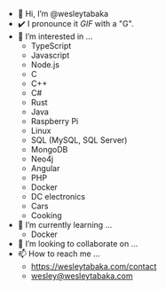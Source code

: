 - 👋 Hi, I’m @wesleytabaka
- ✔️ I pronounce it *GIF* with a "G".
- 👀 I’m interested in ...
  - TypeScript
  - Javascript
  - Node.js
  - C
  - C++
  - C#
  - Rust
  - Java
  - Raspberry Pi
  - Linux
  - SQL (MySQL, SQL Server)
  - MongoDB
  - Neo4j
  - Angular
  - PHP
  - Docker
  - DC electronics
  - Cars
  - Cooking
- 🌱 I’m currently learning ...
  - Docker
- 💞️ I’m looking to collaborate on ...
- 📫 How to reach me ...
  - https://wesleytabaka.com/contact
  - wesley@wesleytabaka.com



<!---
wesleytabaka/wesleytabaka is a ✨ special ✨ repository because its `README.md` (this file) appears on your GitHub profile.
You can click the Preview link to take a look at your changes.
--->
